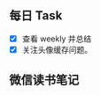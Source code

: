 ## 每日 Task
- [x] 查看 weekly 并总结
- [x] 关注头像缓存问题。

## 微信读书笔记
<!-- start of weread -->
<!-- end of weread -->